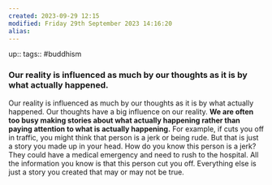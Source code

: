 ```yaml
---
created: 2023-09-29 12:15
modified: Friday 29th September 2023 14:16:20
alias:
---
```

up::
tags:: #buddhism
### Our reality is influenced as much by our thoughts as it is by what actually happened.

Our reality is influenced as much by our thoughts as it is by what actually happened.
Our thoughts have a big influence on our reality. **We are often too busy making stories about what actually happening rather than paying attention to what is actually happening.**
For example, if cuts you off in traffic, you might think that person is a jerk or being rude. But that is just a story you made up in your head. How do you know this person is a jerk? They could have a medical emergency and need to rush to the hospital. All the information you know is that this person cut you off. Everything else is just a story you created that may or may not be true.
